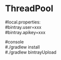# ThreadPool

#local.properties:   
#bintray.user=xxx   
#bintray.apikey=xxx 

#console    
#./gradlew install  
#./gradlew bintrayUpload    
